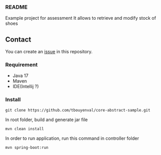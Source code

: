 ### README
Example project for assessment 
It allows to retrieve and modify stock of shoes

## Contact
You can create an [issue](https://github.com/dktunited/geo-data/issues) in this repository.

### Requirement
- Java 17
- Maven
- IDE(Intellij ?)

### Install
```shell script
git clone https://github.com/tbouyenval/core-abstract-sample.git
```
In root folder, build and generate jar file
```shell script
mvn clean install
```
In order to run application, run this command in controller folder
```shell script
mvn spring-boot:run
```